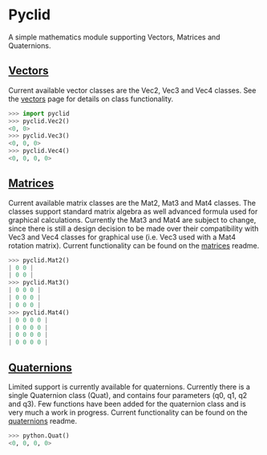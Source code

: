 # Pyclid
A simple mathematics module supporting Vectors, Matrices and Quaternions.

## [Vectors](readme/Vectors.md)
Current available vector classes are the Vec2, Vec3 and Vec4 classes.
See the [vectors](readme/Vectors.md) page for details on class functionality.

``` python
>>> import pyclid
>>> pyclid.Vec2()
<0, 0>
>>> pyclid.Vec3()
<0, 0, 0>
>>> pyclid.Vec4()
<0, 0, 0, 0>
```

## [Matrices](readme/Matrices.md)
Current available matrix classes are the Mat2, Mat3 and Mat4 classes. The classes support standard matrix algebra as well advanced formula used for graphical calculations. Currently the Mat3 and Mat4 are subject to change, since there is still a design decision to be made over their compatibility with Vec3 and Vec4 classes for graphical use (i.e. Vec3 used with a Mat4 rotation matrix). Current functionality can be found on the [matrices](readme/Matrices.md) readme.

```python
>>> pyclid.Mat2()
| 0 0 |
| 0 0 |
>>> pyclid.Mat3()
| 0 0 0 |
| 0 0 0 |
| 0 0 0 |
>>> pyclid.Mat4()
| 0 0 0 0 |
| 0 0 0 0 |
| 0 0 0 0 |
| 0 0 0 0 |
```

## [Quaternions](readme/Quaternions.md)
Limited support is currently available for quaternions. Currently there is a single Quaternion class (Quat), and contains four parameters (q0, q1, q2 and q3). Few functions have been added for the quaternion class and is very much a work in progress. Current functionality can be found on the [quaternions](readme/Quaternions.md) readme.

```python
>>> python.Quat()
<0, 0, 0, 0>
```
